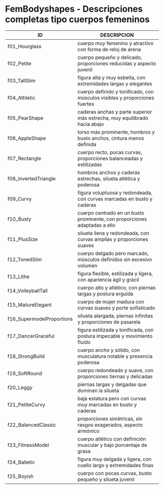# FemBodyshapes - Descripciones completas tipo cuerpos femeninos

| ID                        | DESCRIPCION                                                                |
| ------------------------- | -------------------------------------------------------------------------- |
| f01_Hourglass             | cuerpo muy femenino y atractivo con forma de reloj de arena                |
| f02_Petite                | cuerpo pequeño y delicado, proporciones reducidas y aspecto juvenil        |
| f03_TallSlim              | figura alta y muy esbelta, con extremidades largas y elegantes             |
| f04_Athletic              | cuerpo definido y tonificado, con músculos visibles y proporciones fuertes |
| f05_PearShape             | caderas anchas y parte superior más estrecha, muy equilibrado hacia abajo  |
| f06_AppleShape            | torso más prominente, hombros y busto anchos, cintura menos definida       |
| f07_Rectangle             | cuerpo recto, pocas curvas, proporciones balanceadas y estilizadas         |
| f08_InvertedTriangle      | hombros anchos y caderas estrechas, silueta atlética y poderosa            |
| f09_Curvy                 | figura voluptuosa y redondeada, con curvas marcadas en busto y caderas     |
| f10_Busty                 | cuerpo centrado en un busto prominente, con proporciones adaptadas a ello  |
| f11_PlusSize              | silueta llena y redondeada, con curvas amplias y proporciones suaves       |
| f12_TonedSlim             | cuerpo delgado pero marcado, músculos definidos sin excesivo volumen       |
| f13_Lithe                 | figura flexible, estilizada y ligera, con apariencia ágil y grácil         |
| f14_VolleyballTall        | cuerpo alto y atlético, con piernas largas y postura erguida               |
| f15_MatureElegant         | cuerpo de mujer madura con curvas suaves y porte sofisticado               |
| f16_SupermodelProportions | silueta alargada, piernas infinitas y proporciones de pasarela             |
| f17_DancerGraceful        | figura estilizada y tonificada, con postura impecable y movimiento fluido  |
| f18_StrongBuild           | cuerpo ancho y sólido, con musculatura notable y presencia poderosa        |
| f19_SoftRound             | cuerpo redondeado y suave, con proporciones tiernas y delicadas            |
| f20_Leggy                 | piernas largas y delgadas que dominan la silueta                           |
| f21_PetiteCurvy           | baja estatura pero con curvas muy marcadas en busto y caderas              |
| f22_BalancedClassic       | proporciones simétricas, sin rasgos exagerados, aspecto armónico           |
| f23_FitnessModel          | cuerpo atlético con definición muscular y bajo porcentaje de grasa         |
| f24_Balletic              | figura muy delgada y ligera, con cuello largo y extremidades finas         |
| f25_Boyish                | cuerpo con pocas curvas, busto pequeño y silueta juvenil                   |
